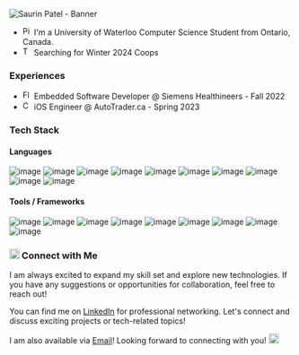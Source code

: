 ![Saurin Patel - Banner](https://github.com/Saurinpatel20/saurinpatel20/assets/62221622/ae57ec48-eac0-421d-8858-79e4d0518733)

- <img src="https://github.com/Saurinpatel20/saurinpatel20/assets/62221622/6f0df538-ed16-4726-9519-e9f790bfce25" alt="Pin" width="16"/> I'm a University of Waterloo Computer Science Student from Ontario, Canada.
- <img src="https://github.com/Saurinpatel20/saurinpatel20/assets/62221622/c53edcf8-64de-4212-a653-8df25fc7cbc0" alt="Telescope" width="16"/> Searching for Winter 2024 Coops

### Experiences
- <img src="https://github.com/Saurinpatel20/saurinpatel20/assets/62221622/46e49b74-8340-42a6-94fa-f0de049b9148" alt="Floppy Disk" width="16"/> Embedded Software Developer @ Siemens Healthineers - Fall 2022
- <img src="https://github.com/Saurinpatel20/saurinpatel20/assets/62221622/84f50941-51df-427f-82fa-f697053576e8" alt="Computer" width="16"/> iOS Engineer @ AutoTrader.ca - Spring 2023 

### Tech Stack
#### Languages
![image](https://github.com/Saurinpatel20/saurinpatel20/assets/62221622/7ea479fa-f6ad-49f2-94bc-30b5bcbed32c) ![image](https://github.com/Saurinpatel20/saurinpatel20/assets/62221622/5b41d77e-e444-4b3a-83c5-fc4a122a2666)
![image](https://github.com/Saurinpatel20/saurinpatel20/assets/62221622/2f737911-f00f-402c-a08b-dd1d33cc731b) ![image](https://github.com/Saurinpatel20/saurinpatel20/assets/62221622/5785cd1f-4f42-4659-af8c-26503fe6aa50)
![image](https://github.com/Saurinpatel20/saurinpatel20/assets/62221622/ca87606a-44ab-48ca-be5a-cec1b2788a3c) ![image](https://github.com/Saurinpatel20/saurinpatel20/assets/62221622/afda839e-777c-4557-b1eb-0dcb249ad7c3)
![image](https://github.com/Saurinpatel20/saurinpatel20/assets/62221622/bda75f78-1a89-461e-85e1-0fbf3153dcef) ![image](https://github.com/Saurinpatel20/saurinpatel20/assets/62221622/a564c11e-385d-4d52-bc8b-7e83bfb427f5)
![image](https://github.com/Saurinpatel20/saurinpatel20/assets/62221622/1a1a3d47-7a76-4d34-ace8-cd87d8500417) ![image](https://github.com/Saurinpatel20/saurinpatel20/assets/62221622/f964c699-1975-4057-a4f9-7229ccb290c4)

#### Tools / Frameworks
![image](https://github.com/Saurinpatel20/saurinpatel20/assets/62221622/e8d091ad-87e9-484f-9044-16c879bfa61a) ![image](https://github.com/Saurinpatel20/saurinpatel20/assets/62221622/3e7194f6-2603-4e0b-9c69-7465b20b3a8e)
![image](https://github.com/Saurinpatel20/saurinpatel20/assets/62221622/82f634b9-2d17-4c89-82c5-bff51ab9f6ed) ![image](https://github.com/Saurinpatel20/saurinpatel20/assets/62221622/9e7e70ff-116a-4adb-8fdf-7d3e4d45df01)
![image](https://github.com/Saurinpatel20/saurinpatel20/assets/62221622/63fd7ff2-9d17-435a-8fcd-f0cb7edb40cb) ![image](https://github.com/Saurinpatel20/saurinpatel20/assets/62221622/000398db-e92c-4d51-be58-a71221f4437e)
![image](https://github.com/Saurinpatel20/saurinpatel20/assets/62221622/a6e2b5c3-d0da-41e8-a9da-0093d2567158) ![image](https://github.com/Saurinpatel20/saurinpatel20/assets/62221622/8012af2e-6c52-46e8-962f-4c26008ae05b)
![image](https://github.com/Saurinpatel20/saurinpatel20/assets/62221622/029f65fc-fc79-4ce3-9cee-f12e5f7b1c7d)

### <img src="https://github.com/Saurinpatel20/saurinpatel20/assets/62221622/73b37cf7-2017-4701-8811-fd04a927ba46" alt="Email" width="18"/> Connect with Me

I am always excited to expand my skill set and explore new technologies. If you have any suggestions or opportunities for collaboration, feel free to reach out!

You can find me on [LinkedIn](https://www.linkedin.com/in/saurinpatel20/) for professional networking. Let's connect and discuss exciting projects or tech-related topics!

I am also available via [Email](mailto:saurinpatel222@gmail.com)! Looking forward to connecting with you! <img src="https://github.com/Saurinpatel20/saurinpatel20/assets/62221622/1a91fb73-4d17-4b42-8f82-9355589735ae" alt="Smiling Emoji" width="18" style=""/>
